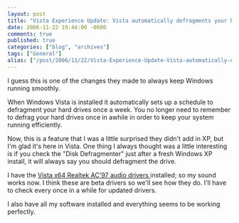 ```yaml
---
layout: post
title: "Vista Experience Update: Vista automatically defragments your hard drives for you"
date: 2006-11-22 19:44:00 -0600
comments: true
published: true
categories: ["blog", "archives"]
tags: ["General"]
alias: ["/post/2006/11/22/Vista-Experience-Update-Vista-automatically-defragments-your-hard-drives-for-you", "/post/2006/11/22/vista-experience-update-vista-automatically-defragments-your-hard-drives-for-you"]
---
```

<!-- more -->
<p>I guess this is one of the changes they made to always keep Windows running smoothly.</p>
<p>When Windows Vista is installed it automatically sets up a schedule to defragment your hard drives once a week. You no longer need to remember to defrag your hard drives once in awhile in order to keep your system running efficiently.</p>
<p>Now, this is a feature that I was a little surprised they didn't add in XP, but I'm glad it's here in Vista. One thing I always thought was a little interesting is if you check the&nbsp;"Disk Defragmenter" just after a fresh Windows XP install, it will always say you should defragment the drive.</p>
<p>I have the <a href="http://www.realtek.com.tw/downloads/downloadsView.aspx?Langid=1&amp;PNid=23&amp;PFid=23&amp;Level=4&amp;Conn=3&amp;DownTypeID=3&amp;GetDown=false#AC">Vista x64 Realtek AC'97 audio drivers </a>installed; so my sound works now. I think these are beta drivers so we'll see how they do. I'll have to check every once in a while for updated drivers.</p>
<p>I also have all my software installed and everything seems to be working perfectly.</p>
